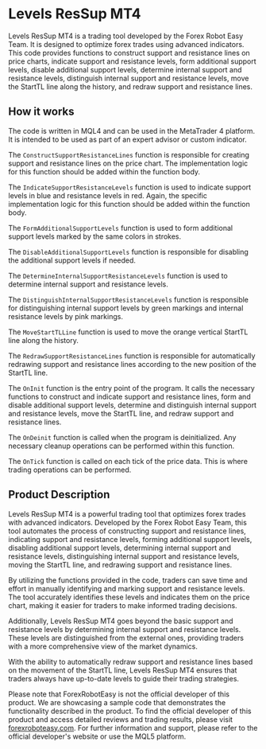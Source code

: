 # Levels ResSup MT4

Levels ResSup MT4 is a trading tool developed by the Forex Robot Easy Team. It is designed to optimize forex trades using advanced indicators. This code provides functions to construct support and resistance lines on price charts, indicate support and resistance levels, form additional support levels, disable additional support levels, determine internal support and resistance levels, distinguish internal support and resistance levels, move the StartTL line along the history, and redraw support and resistance lines.

## How it works

The code is written in MQL4 and can be used in the MetaTrader 4 platform. It is intended to be used as part of an expert advisor or custom indicator.

The `ConstructSupportResistanceLines` function is responsible for creating support and resistance lines on the price chart. The implementation logic for this function should be added within the function body.

The `IndicateSupportResistanceLevels` function is used to indicate support levels in blue and resistance levels in red. Again, the specific implementation logic for this function should be added within the function body.

The `FormAdditionalSupportLevels` function is used to form additional support levels marked by the same colors in strokes.

The `DisableAdditionalSupportLevels` function is responsible for disabling the additional support levels if needed.

The `DetermineInternalSupportResistanceLevels` function is used to determine internal support and resistance levels.

The `DistinguishInternalSupportResistanceLevels` function is responsible for distinguishing internal support levels by green markings and internal resistance levels by pink markings.

The `MoveStartTLLine` function is used to move the orange vertical StartTL line along the history.

The `RedrawSupportResistanceLines` function is responsible for automatically redrawing support and resistance lines according to the new position of the StartTL line.

The `OnInit` function is the entry point of the program. It calls the necessary functions to construct and indicate support and resistance lines, form and disable additional support levels, determine and distinguish internal support and resistance levels, move the StartTL line, and redraw support and resistance lines.

The `OnDeinit` function is called when the program is deinitialized. Any necessary cleanup operations can be performed within this function.

The `OnTick` function is called on each tick of the price data. This is where trading operations can be performed.

## Product Description

Levels ResSup MT4 is a powerful trading tool that optimizes forex trades with advanced indicators. Developed by the Forex Robot Easy Team, this tool automates the process of constructing support and resistance lines, indicating support and resistance levels, forming additional support levels, disabling additional support levels, determining internal support and resistance levels, distinguishing internal support and resistance levels, moving the StartTL line, and redrawing support and resistance lines.

By utilizing the functions provided in the code, traders can save time and effort in manually identifying and marking support and resistance levels. The tool accurately identifies these levels and indicates them on the price chart, making it easier for traders to make informed trading decisions.

Additionally, Levels ResSup MT4 goes beyond the basic support and resistance levels by determining internal support and resistance levels. These levels are distinguished from the external ones, providing traders with a more comprehensive view of the market dynamics.

With the ability to automatically redraw support and resistance lines based on the movement of the StartTL line, Levels ResSup MT4 ensures that traders always have up-to-date levels to guide their trading strategies.

Please note that ForexRobotEasy is not the official developer of this product. We are showcasing a sample code that demonstrates the functionality described in the product. To find the official developer of this product and access detailed reviews and trading results, please visit [forexroboteasy.com](https://forexroboteasy.com/forex-robot-review/levels-ressup-mt4-review-optimizing-forex-trades-with-advanced-indicators/). For further information and support, please refer to the official developer's website or use the MQL5 platform.
